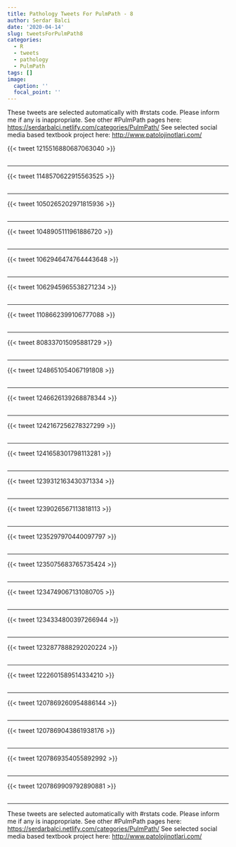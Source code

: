 ```yaml
---
title: Pathology Tweets For PulmPath - 8
author: Serdar Balci
date: '2020-04-14'
slug: tweetsForPulmPath8
categories:
  - R
  - tweets
  - pathology
  - PulmPath
tags: []
image:
  caption: ''
  focal_point: ''
---
```



These tweets are selected automatically with #rstats code. Please inform me if any is inappropriate.
See other #PulmPath pages here: https://serdarbalci.netlify.com/categories/PulmPath/ 
See selected social media based textbook project here: http://www.patolojinotlari.com/

{{< tweet 1215516880687063040 >}}
<br>
<br>
<hr>
{{< tweet 1148570622915563525 >}}
<br>
<br>
<hr>
{{< tweet 1050265202971815936 >}}
<br>
<br>
<hr>
{{< tweet 1048905111961886720 >}}
<br>
<br>
<hr>
{{< tweet 1062946474764443648 >}}
<br>
<br>
<hr>
{{< tweet 1062945965538271234 >}}
<br>
<br>
<hr>
{{< tweet 1108662399106777088 >}}
<br>
<br>
<hr>
{{< tweet 808337015095881729 >}}
<br>
<br>
<hr>
{{< tweet 1248651054067191808 >}}
<br>
<br>
<hr>
{{< tweet 1246626139268878344 >}}
<br>
<br>
<hr>
{{< tweet 1242167256278327299 >}}
<br>
<br>
<hr>
{{< tweet 1241658301798113281 >}}
<br>
<br>
<hr>
{{< tweet 1239312163430371334 >}}
<br>
<br>
<hr>
{{< tweet 1239026567113818113 >}}
<br>
<br>
<hr>
{{< tweet 1235297970440097797 >}}
<br>
<br>
<hr>
{{< tweet 1235075683765735424 >}}
<br>
<br>
<hr>
{{< tweet 1234749067131080705 >}}
<br>
<br>
<hr>
{{< tweet 1234334800397266944 >}}
<br>
<br>
<hr>
{{< tweet 1232877888292020224 >}}
<br>
<br>
<hr>
{{< tweet 1222601589514334210 >}}
<br>
<br>
<hr>
{{< tweet 1207869260954886144 >}}
<br>
<br>
<hr>
{{< tweet 1207869043861938176 >}}
<br>
<br>
<hr>
{{< tweet 1207869354055892992 >}}
<br>
<br>
<hr>
{{< tweet 1207869909792890881 >}}
<br>
<br>
<hr>


These tweets are selected automatically with #rstats code. Please inform me if any is inappropriate.
See other #PulmPath pages here: https://serdarbalci.netlify.com/categories/PulmPath/ 
See selected social media based textbook project here: http://www.patolojinotlari.com/
